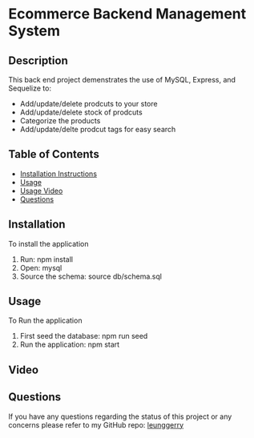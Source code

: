 # Ecommerce Backend Management System
  
## Description 
This back end project demenstrates the use of MySQL, Express, and Sequelize to:

 - Add/update/delete prodcuts to your store
 - Add/update/delete stock of prodcuts
 - Categorize the products
 - Add/update/delte prodcut tags for easy search

## Table of Contents
- [Installation Instructions](#installation)
- [Usage](#usage)
- [Usage Video](#Video)
- [Questions](#questions)


## Installation
To install the application 

 1. Run: npm install
 2. Open: mysql 
 3. Source the schema: source db/schema.sql

## Usage
To Run the application

 1. First seed the database: npm run seed
 2. Run the application: npm start

## Video


## Questions
If you have any questions regarding the status of this project or any concerns please refer to my GitHub repo:
[leunggerry](https://github.com/leunggerry)


